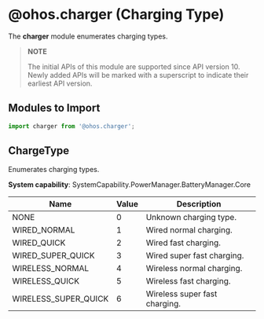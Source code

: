 # @ohos.charger (Charging Type)

The **charger** module enumerates charging types.

> **NOTE**
>
> The initial APIs of this module are supported since API version 10. Newly added APIs will be marked with a superscript to indicate their earliest API version.


## Modules to Import

```js
import charger from '@ohos.charger';
```

## ChargeType

Enumerates charging types.

**System capability**: SystemCapability.PowerManager.BatteryManager.Core

| Name      | Value | Description             |
| -------- | ---- | ----------------- |
| NONE                 | 0    | Unknown charging type.     |
| WIRED_NORMAL         | 1    | Wired normal charging.|
| WIRED_QUICK          | 2    | Wired fast charging.  |
| WIRED_SUPER_QUICK    | 3    | Wired super fast charging.|
| WIRELESS_NORMAL      | 4    | Wireless normal charging.|
| WIRELESS_QUICK       | 5    | Wireless fast charging.|
| WIRELESS_SUPER_QUICK | 6    | Wireless super fast charging.|
